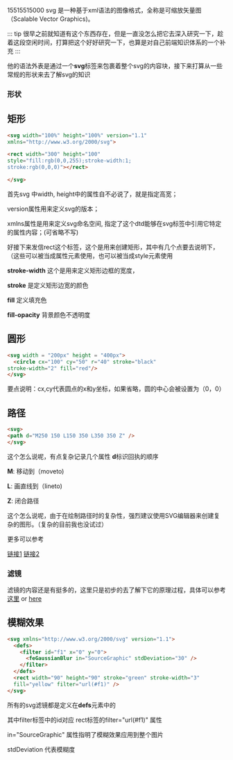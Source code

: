 15515515000
 svg 是一种基于xml语法的图像格式，全称是可缩放矢量图（Scalable Vector Graphics)。

<!-- more -->

::: tip 
  很早之前就知道有这个东西存在，但是一直没怎么把它去深入研究一下，趁着这段空闲时间，打算把这个好好研究一下，也算是对自己前端知识体系的一个补充
:::

他的语法外表是通过一个**svg**标签来包裹着整个svg的内容块，接下来打算从一些常规的形状来去了解svg的知识
### 形状

## 矩形

```html
<svg width="100%" height="100%" version="1.1"
xmlns="http://www.w3.org/2000/svg">

<rect width="300" height="100"
style="fill:rgb(0,0,255);stroke-width:1;
stroke:rgb(0,0,0)"></rect>

</svg>
```

首先svg 中width, height中的属性自不必说了，就是指定高宽；

version属性用来定义svg的版本；

xmlns属性是用来定义svg命名空间, 指定了这个dtd能够在svg标签中引用它特定的属性内容；(可省略不写)

好接下来发信rect这个标签，这个是用来创建矩形，其中有几个点要去说明下，（这些可以被当成属性元素使用，也可以被当成style元素使用

 **stroke-width** 这个是用来定义矩形边框的宽度，
 
 **stroke** 是定义矩形边宽的颜色

**fill** 定义填充色

**fill-opacity** 背景颜色不透明度

## 圆形

```html
<svg width = "200px" height = "400px">
  <circle cx="100" cy="50" r="40" stroke="black"
stroke-width="2" fill="red"/>
</svg>
```
要点说明：cx,cy代表圆点的x和y坐标，如果省略，圆的中心会被设置为（0，0）

## 路径

```html
<svg>
<path d="M250 150 L150 350 L350 350 Z" />
</svg>

```

这个怎么说呢，有点复杂记录几个属性 **d**标识回执的顺序

**M**: 移动到（moveto)

**L**: 画直线到（lineto)

**Z**: 闭合路径

这个怎么说呢，由于在绘制路径时的复杂性，强烈建议使用SVG编辑器来创建复杂的图形。（复杂的目前我也没试过）


更多可以参考

[链接1](https://zhuanlan.zhihu.com/p/36138381) [链接2](http://www.ruanyifeng.com/blog/2018/08/svg.html)

### 滤镜

滤镜的内容还是有挺多的，这里只是初步的去了解下它的原理过程，具体可以参考[这里](https://www.runoob.com/svg/svg-filters-intro.html) or [here](https://developer.mozilla.org/zh-CN/docs/Web/SVG/Tutorial)

## 模糊效果
```html
<svg xmlns="http://www.w3.org/2000/svg" version="1.1">
  <defs>
    <filter id="f1" x="0" y="0">
      <feGaussianBlur in="SourceGraphic" stdDeviation="30" />
    </filter>
  </defs>
  <rect width="90" height="90" stroke="green" stroke-width="3"
  fill="yellow" filter="url(#f1)" />
</svg>
````
所有的svg滤镜都是定义在**defs**元素中的

其中filter标签中的id对应 rect标签的filter="url(#f1)" 属性

in="SourceGraphic" 属性指明了模糊效果应用到整个图片

stdDeviation 代表模糊度



